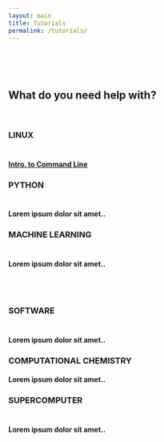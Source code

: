 ```yaml
---
layout: main
title: Tutorials
permalink: /tutorials/
---
```


<head>
  <!-- Theme Made By www.w3schools.com - No Copyright -->
  <title>Bootstrap Theme Company Page</title>
  <link rel="stylesheet" href="https://maxcdn.bootstrapcdn.com/bootstrap/3.4.1/css/bootstrap.min.css">
  <link rel="stylesheet" href="https://cdnjs.cloudflare.com/ajax/libs/font-awesome/4.7.0/css/font-awesome.min.css">
  <script src="https://ajax.googleapis.com/ajax/libs/jquery/3.6.0/jquery.min.js"></script>
  <script src="https://maxcdn.bootstrapcdn.com/bootstrap/3.4.1/js/bootstrap.min.js"></script>
  <style>
  .jumbotron {
    background-color: #f4511e;
    color: #fff;
    padding: 100px 25px;
  }
  .container-fluid {
    padding: 50px 0px;
  }
  .logo-small {
    color: #8A0808;
    font-size: 40px;
  }
  </style>
</head>
<body>

<!-- Container (Services Section) -->
<div class="container-fluid text-center">
  <h2>What do you need help with?</h2>
  <br>
  <div class="row">
    <div class="col-sm-4">
      <span class="fa fa-linux logo-small"></span>
      <h3>LINUX <br> <br> </h3>
        <h4><a href="/linux/">Intro. to Command Line</a></h4>
    </div>
    <div class="col-sm-4">
      <span class="fa fa-print logo-small"></span>
      <h3>PYTHON <br> <br> </h3>
      <h4>Lorem ipsum dolor sit amet..</h4>
    </div>
    <div class="col-sm-4">
      <span class="fa fa-video-camera logo-small"></span>
      <h3>MACHINE LEARNING <br> <br> </h3>
      <h4>Lorem ipsum dolor sit amet..</h4>
    </div>
  </div>
  <br><br>
  <div class="row">
    <div class="col-sm-4">
      <span class="fa fa-code-fork logo-small"></span>
      <h3>SOFTWARE <br> <br> </h3>
      <h4>Lorem ipsum dolor sit amet..</h4>
    </div>
    <div class="col-sm-4">
      <span class="fa fa-laptop logo-small"></span>
      <h3>COMPUTATIONAL CHEMISTRY</h3>
      <h4>Lorem ipsum dolor sit amet..</h4>
    </div>
    <div class="col-sm-4">
      <span class="fa fa-cloud-upload logo-small"></span>
      <h3>SUPERCOMPUTER <br> <br> </h3>
      <h4>Lorem ipsum dolor sit amet..</h4>
    </div>
  </div>
</div>
</body>


